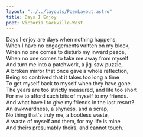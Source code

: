 ```yaml
---
layout: "../../layouts/PoemLayout.astro"
title: Days I Enjoy
poet: Victoria Sackville-West
---
```


Days I enjoy are days when nothing happens,  
When I have no engagements written on my block,  
When no one comes to disturb my inward peace,  
When no one comes to take me away from myself  
And turn me into a patchwork, a jig-saw puzzle,  
A broken mirror that once gave a whole reflection,  
Being so contrived that it takes too long a time  
To get myself back to myself when they have gone.  
The years are too strictly measured, and life too short  
For me to afford such bits of myself to my friends.  
And what have I to give my friends in the last resort?  
An awkwardness, a shyness, and a scrap,  
No thing that's truly me, a bootless waste,  
A waste of myself and them, for my life is mine  
And theirs presumably theirs, and cannot touch.
